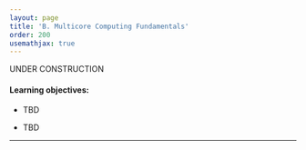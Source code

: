 ```yaml
---
layout: page
title: 'B. Multicore Computing Fundamentals'
order: 200
usemathjax: true
---
```


UNDER CONSTRUCTION

#### Learning objectives:

  - TBD

  - TBD

---


